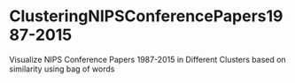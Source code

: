 # ClusteringNIPSConferencePapers1987-2015
Visualize NIPS Conference Papers 1987-2015 in Different Clusters based on similarity using bag of words
